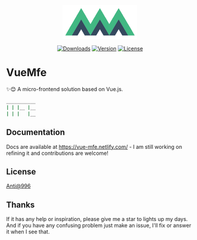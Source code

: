 <p align="center"><a href="https://vuchan.github.io/vue-mfe" target="_blank" rel="noopener noreferrer"><img width="200" src="./docs/.vuepress/public/images/mfe-logo.png" alt="VueMfe logo"></a></p>

<p align="center">
  <a href="https://npmcharts.com/compare/vue-mfe?minimal=true"><img src="https://img.shields.io/npm/dm/vue-mfe.svg" alt="Downloads"></a>
  <a href="https://www.npmjs.com/package/vue-mfe"><img src="https://img.shields.io/npm/v/vue-mfe.svg" alt="Version"></a>
  <a href="https://github.com/996icu/996.ICU/blob/master/LICENSE"><img src="https://img.shields.io/badge/license-Anti%20996-blue.svg" alt="License"></a>
  <br>
</p>

# VueMfe

✨😊 A micro-frontend solution based on Vue.js.

```bash
___________
| | |__ |__
| | |   |__
```

## Documentation

Docs are available at https://vue-mfe.netlify.com/ - I am still working on refining it and contributions are welcome!

## License

[Anti@996](./LICENSE)

## Thanks

If it has any help or inspiration, please give me a star to lights up my days. And if you have any confusing problem just make an issue, I'll fix or answer it when I see that.
